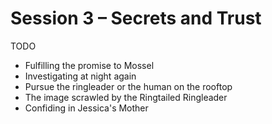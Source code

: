 # Session 3 – Secrets and Trust

TODO
* Fulfilling the promise to Mossel
* Investigating at night again
* Pursue the ringleader or the human on the rooftop
* The image scrawled by the Ringtailed Ringleader
* Confiding in Jessica's Mother